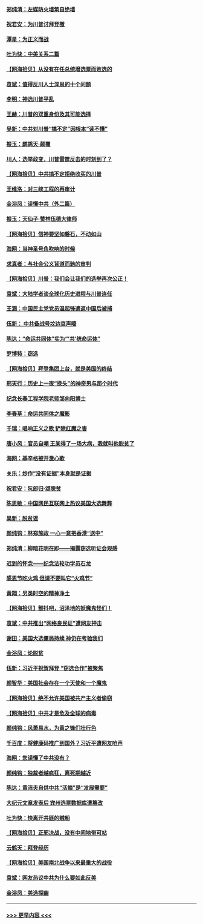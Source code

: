 #### [郑纯清：左媒防火墙筑自绝墙](../pages/nsc993/n12602226.md?t=12081351) 
#### [祝君安：为川普讨拜登檄](../pages/nsc993/n12602199.md?t=12081351) 
#### [潭星：为正义而战](../pages/nsc993/n12600926.md?t=12081351) 
#### [吐为快：中美关系二篇](../pages/nsc993/n12600908.md?t=12081351) 
#### [【网海拾贝】从没有在任总统增选票而败选的](../pages/nsc993/n12600435.md?t=12081351) 
#### [袁斌：值得反川人士深思的十个问题](../pages/nsc993/n12600332.md?t=12081351) 
#### [李明：神选川普平乱](../pages/nsc993/n12599751.md?t=12081351) 
#### [王赫：川普的双重身份及其可能选择](../pages/nsc993/n12599723.md?t=12081351) 
#### [吴新：中共对川普“搞不定”因根本“读不懂”](../pages/nsc993/n12599502.md?t=12081351) 
#### [振玉：鹧鸪天‧颠覆](../pages/nsc993/n12599494.md?t=12081351) 
#### [川人：选举政变，川普雷霆反击的时刻到了？](../pages/nsc993/n12599291.md?t=12081351) 
#### [【网海拾贝】中共搞不定拒绝收买的川普](../pages/nsc993/n12598955.md?t=12081351) 
#### [王维洛：对三峡工程的再审计](../pages/nsc993/n12598436.md?t=12081351) 
#### [金浴凤：读懂中共（外二篇）](../pages/nsc993/n12597943.md?t=12081351) 
#### [振玉：天仙子‧赞林伍德大律师](../pages/nsc993/n12597929.md?t=12081351) 
#### [【网海拾贝】信神要坚如磐石，不动如山](../pages/nsc993/n12597901.md?t=12081351) 
#### [海网：当神圣号角吹响的时候](../pages/nsc993/n12595891.md?t=12081351) 
#### [求真者：与社会公义背道而驰的审判](../pages/nsc993/n12595868.md?t=12081351) 
#### [【网海拾贝】川普：我们会让我们的选举再次公正！](../pages/nsc993/n12594930.md?t=12081351) 
#### [袁斌：大陆学者谈全球化历史进程与川普连任](../pages/nsc993/n12594690.md?t=12081351) 
#### [王涵：中国民主党党员温起锋遣返中国后被捕](../pages/nsc993/n12594540.md?t=12081351) 
#### [伍新： 中共备战号坟边哀声嚎](../pages/nsc993/n12593086.md?t=12081351) 
#### [陈达：“命运共同体”实为“‘共’统命运体”](../pages/nsc993/n12590865.md?t=12081351) 
#### [罗博特：窃选](../pages/nsc993/n12590619.md?t=12081351) 
#### [【网海拾贝】拜登集团上台，就是美国的终结](../pages/nsc993/n12589725.md?t=12081351) 
#### [邢天行：历史上一夜“换头”的神奇男与那个时代](../pages/nsc993/n12589424.md?t=12081351) 
#### [纪念长春工程学院老师邹向阳博士](../pages/nsc993/n12585390.md?t=12081351) 
#### [李春草：命运共同体之魔影](../pages/nsc993/n12585026.md?t=12081351) 
#### [千瑞：唱响正义之歌 铲除红魔之害](../pages/nsc993/n12585002.md?t=12081351) 
#### [唐小风：官员自嘲 王某得了一场大病，我就叫他脱贫了](../pages/nsc993/n12584981.md?t=12081351) 
#### [海网：基辛格被开激心歌](../pages/nsc993/n12584946.md?t=12081351) 
#### [关乐：炒作“没有证据”本身就是证据](../pages/nsc993/n12583146.md?t=12081351) 
#### [祝君安：阮郎归‧颂脱贫](../pages/nsc993/n12583119.md?t=12081351) 
#### [陈思敏：中国网民互联网上热议美国大选舞弊](../pages/nsc993/n12582845.md?t=12081351) 
#### [吴新：脱贫谣](../pages/nsc993/n12580839.md?t=12081351) 
#### [颜纯钩：林郑施政 一心一意把香港“送中”](../pages/nsc993/n12580805.md?t=12081351) 
#### [郑纯清：柳暗花明在即——揭露窃选听证会观感](../pages/nsc993/n12580795.md?t=12081351) 
#### [迟到的怀念——纪念法轮功学员石龙](../pages/nsc993/n12580245.md?t=12081351) 
#### [感恩节吃火鸡  但请不要叫它“火鸡节”](../pages/nsc993/n12580252.md?t=12081351) 
#### [黄翔：另类时空的精神净土](../pages/nsc993/n12578638.md?t=12081351) 
#### [【网海拾贝】颤抖吧，沼泽地的妖魔鬼怪们！](../pages/nsc993/n12578552.md?t=12081351) 
#### [袁斌：中共推出“网络良民证”遭网友抨击](../pages/nsc993/n12578511.md?t=12081351) 
#### [谢田：美国大选僵局持续 神仍在考验我们](../pages/nsc993/n12577432.md?t=12081351) 
#### [金浴凤：论脱贫](../pages/nsc993/n12576386.md?t=12081351) 
#### [伍新：习近平祝贺拜登 “窃选合作”被聚焦](../pages/nsc993/n12576358.md?t=12081351) 
#### [颜智华：美国社会存在一个天使和一个魔鬼](../pages/nsc993/n12574299.md?t=12081351) 
#### [【网海拾贝】绝不允许美国被共产主义者偷窃](../pages/nsc993/n12573396.md?t=12081351) 
#### [【网海拾贝】中共才是危及全球的病毒](../pages/nsc993/n12571204.md?t=12081351) 
#### [颜纯钩：风萧易水，为黄之锋们壮行色](../pages/nsc993/n12571487.md?t=12081351) 
#### [千百度：将健康码推广到国外？习近平遭网友呛声](../pages/nsc993/n12570808.md?t=12081351) 
#### [海网：您读懂了中共没有？](../pages/nsc993/n12570487.md?t=12081351) 
#### [颜纯钩：独裁者越疯狂，离死期越近](../pages/nsc993/n12569055.md?t=12081351) 
#### [陈达：黄洁夫自供中共“活摘”是“发展需要”](../pages/nsc993/n12568541.md?t=12081351) 
#### [大纪元文章发表后 宾州选票数据库遭篡改](../pages/nsc993/n12568105.md?t=12081351) 
#### [吐为快：快离开共匪的贼船](../pages/nsc993/n12568462.md?t=12081351) 
#### [【网海拾贝】正邪决战，没有中间地带可站](../pages/nsc993/n12568439.md?t=12081351) 
#### [云鹤天：拜登经历](../pages/nsc993/n12567294.md?t=12081351) 
#### [【网海拾贝】美国南北战争以来最重大的战役](../pages/nsc993/n12567247.md?t=12081351) 
#### [袁斌：网友热议中共为什么要如此反美](../pages/nsc993/n12567162.md?t=12081351) 
#### [金浴凤：美选探幽](../pages/nsc993/n12567147.md?t=12081351) 

----
#### [ >>> 更早内容 <<< ](../indexes/nsc993-earlier.md)
